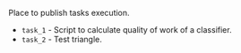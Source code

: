 Place to publish tasks execution.
- `task_1` - Script to calculate quality of work of a classifier.
- `task_2` - Test triangle.

